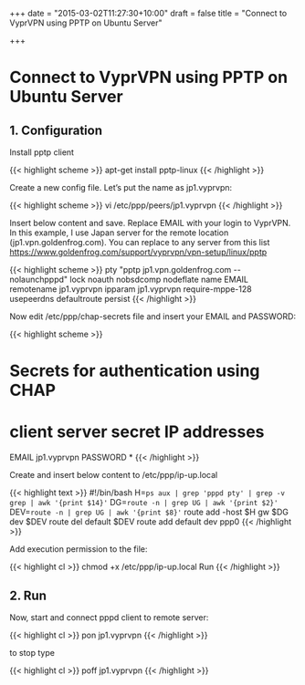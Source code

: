 +++
date = "2015-03-02T11:27:30+10:00"
draft = false
title = "Connect to VyprVPN using PPTP on Ubuntu Server"

+++
# Connect to VyprVPN using PPTP on Ubuntu Server

## 1. Configuration

Install pptp client

{{< highlight scheme >}}
apt-get install pptp-linux
{{< /highlight >}}

Create a new config file. Let’s put the name as jp1.vyprvpn:

{{< highlight scheme >}}
vi /etc/ppp/peers/jp1.vyprvpn
{{< /highlight >}}

Insert below content and save. Replace EMAIL with your login to VyprVPN. In this example, I use Japan server for the remote location (jp1.vpn.goldenfrog.com). You can replace to any server from this list https://www.goldenfrog.com/support/vyprvpn/vpn-setup/linux/pptp

{{< highlight scheme >}}
pty "pptp jp1.vpn.goldenfrog.com --nolaunchpppd"
lock
noauth
nobsdcomp
nodeflate
name EMAIL
remotename jp1.vyprvpn
ipparam jp1.vyprvpn
require-mppe-128
usepeerdns
defaultroute
persist
{{< /highlight >}}

Now edit /etc/ppp/chap-secrets file and insert your EMAIL and PASSWORD:

{{< highlight scheme >}}
# Secrets for authentication using CHAP
# client server secret IP addresses
EMAIL jp1.vyprvpn PASSWORD *
{{< /highlight >}}

Create and insert below content to /etc/ppp/ip-up.local

{{< highlight text >}}
#!/bin/bash
H=`ps aux | grep 'pppd pty' | grep -v grep | awk '{print $14}'`
DG=`route -n | grep UG | awk '{print $2}'`
DEV=`route -n | grep UG | awk '{print $8}'`
route add -host $H gw $DG dev $DEV
route del default $DEV
route add default dev ppp0
{{< /highlight >}}

Add execution permission to the file:

{{< highlight cl >}}
chmod +x /etc/ppp/ip-up.local
Run
{{< /highlight >}}

## 2. Run

Now, start and connect pppd client to remote server:

{{< highlight cl >}}
pon jp1.vyprvpn
{{< /highlight >}}

to stop type

{{< highlight cl >}}
poff jp1.vyprvpn
{{< /highlight >}}